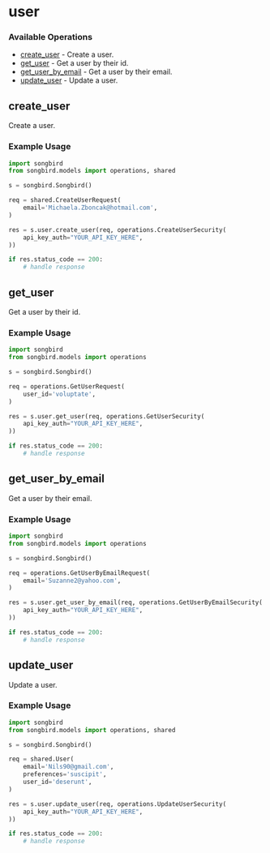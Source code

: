 # user

### Available Operations

* [create_user](#create_user) - Create a user.
* [get_user](#get_user) - Get a user by their id.
* [get_user_by_email](#get_user_by_email) - Get a user by their email.
* [update_user](#update_user) - Update a user.

## create_user

Create a user.

### Example Usage

```python
import songbird
from songbird.models import operations, shared

s = songbird.Songbird()

req = shared.CreateUserRequest(
    email='Michaela.Zboncak@hotmail.com',
)

res = s.user.create_user(req, operations.CreateUserSecurity(
    api_key_auth="YOUR_API_KEY_HERE",
))

if res.status_code == 200:
    # handle response
```

## get_user

Get a user by their id.

### Example Usage

```python
import songbird
from songbird.models import operations

s = songbird.Songbird()

req = operations.GetUserRequest(
    user_id='voluptate',
)

res = s.user.get_user(req, operations.GetUserSecurity(
    api_key_auth="YOUR_API_KEY_HERE",
))

if res.status_code == 200:
    # handle response
```

## get_user_by_email

Get a user by their email.

### Example Usage

```python
import songbird
from songbird.models import operations

s = songbird.Songbird()

req = operations.GetUserByEmailRequest(
    email='Suzanne2@yahoo.com',
)

res = s.user.get_user_by_email(req, operations.GetUserByEmailSecurity(
    api_key_auth="YOUR_API_KEY_HERE",
))

if res.status_code == 200:
    # handle response
```

## update_user

Update a user.

### Example Usage

```python
import songbird
from songbird.models import operations, shared

s = songbird.Songbird()

req = shared.User(
    email='Nils90@gmail.com',
    preferences='suscipit',
    user_id='deserunt',
)

res = s.user.update_user(req, operations.UpdateUserSecurity(
    api_key_auth="YOUR_API_KEY_HERE",
))

if res.status_code == 200:
    # handle response
```
